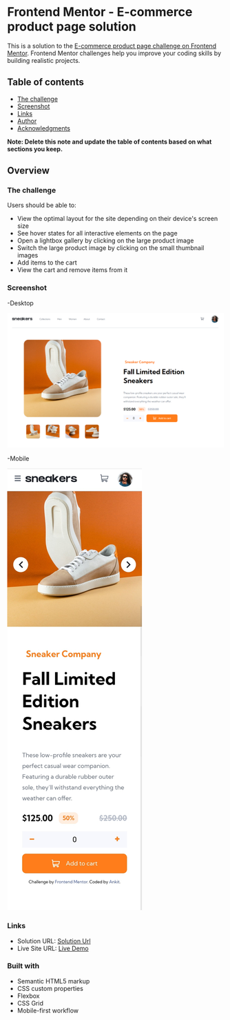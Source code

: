 # Frontend Mentor - E-commerce product page solution

This is a solution to the [E-commerce product page challenge on Frontend Mentor](https://www.frontendmentor.io/challenges/ecommerce-product-page-UPsZ9MJp6). Frontend Mentor challenges help you improve your coding skills by building realistic projects.

## Table of contents


  - [The challenge](#the-challenge)
  - [Screenshot](#screenshot)
  - [Links](#links)
  - [Author](#author)
  - [Acknowledgments](#acknowledgments)

**Note: Delete this note and update the table of contents based on what sections you keep.**

## Overview

### The challenge

Users should be able to:

- View the optimal layout for the site depending on their device's screen size
- See hover states for all interactive elements on the page
- Open a lightbox gallery by clicking on the large product image
- Switch the large product image by clicking on the small thumbnail images
- Add items to the cart
- View the cart and remove items from it

### Screenshot
-Desktop

![](./images/screenshot-desktop.png)

-Mobile

![](./images/Screenshot_mobile.png)


### Links

- Solution URL: [Solution Url ](https://your-solution-url.com)
- Live Site URL: [Live Demo](https://your-live-site-url.com)

### Built with

- Semantic HTML5 markup
- CSS custom properties
- Flexbox
- CSS Grid
- Mobile-first workflow


